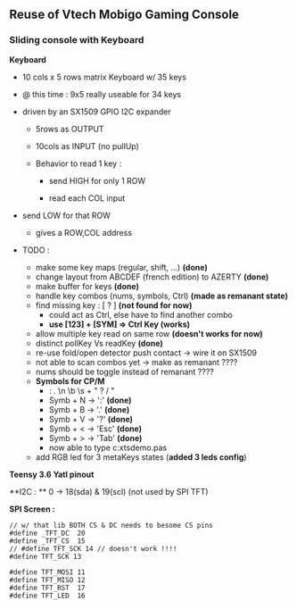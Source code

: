 ## Reuse of Vtech Mobigo Gaming Console

### Sliding console with Keyboard

**Keyboard**

  - 10 cols x 5 rows matrix Keyboard w/ 35 keys
  - @ this time : 9x5 really useable for 34 keys

  - driven by an SX1509 GPIO I2C expander
    - 5rows as OUTPUT
    - 10cols as INPUT (no pullUp)

    - Behavior to read 1 key :
      - send HIGH for only 1 ROW
      
      - read each COL input
    
  - send LOW for that ROW
    
      - gives a ROW,COL address
      
        
    
  - TODO :
    - make some key maps (regular, shift, ...) **(done)**
    - change layout from ABCDEF (french edition) to AZERTY **(done)** 
    - make buffer for keys **(done)**
    - handle key combos (nums, symbols, Ctrl) **(made as remanant state)**
    - find missing key : [ ? ] **(not found for now)**
      - could act as Ctrl, else have to find another combo
      - **use [123] + [SYM] => Ctrl Key (works)**
    - allow multiple key read on same row **(doesn't works for now)**
    - distinct pollKey Vs readKey **(done)**
    - re-use fold/open detector push  contact -> wire it on SX1509
    - not able to scan combos yet -> make as remanant ????
    - nums should be toggle instead of remanant ????
    - **Symbols for CP/M**
      - : . \n \b \s + " ? / "
      - Symb + N -> ':' **(done)**
      - Symb + B -> '.' **(done)**
      - Symb + V -> '?' **(done)**
      - Symb + < -> 'Esc' **(done)**
      - Symb + > -> 'Tab' **(done)**
      - now able to type c:xtsdemo.pas
    - add RGB led for 3 metaKeys states (**added 3 leds config**)
    

**Teensy 3.6 Yatl pinout** 

**I2C : ** 0 -> 18(sda) & 19(scl) (not used by SPI TFT)

**SPI Screen :**

    // w/ that lib BOTH CS & DC needs to besome CS pins
    #define _TFT_DC  20
    #define _TFT_CS  15
    // #define TFT_SCK 14 // doesn't work !!!!
    #define TFT_SCK 13
    
    #define TFT_MOSI 11
    #define TFT_MISO 12
    #define TFT_RST  17
    #define TFT_LED  16